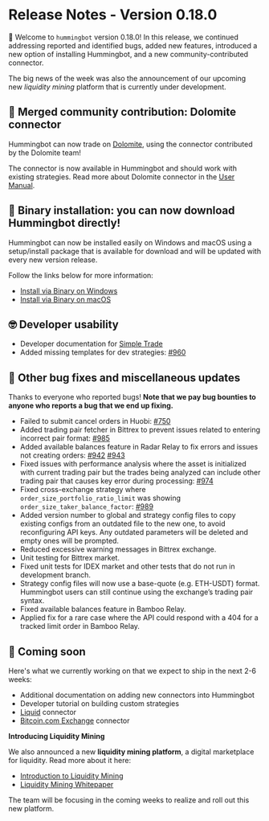 # Release Notes - Version 0.18.0

🚀 Welcome to `hummingbot` version 0.18.0! In this release, we continued addressing reported and identified bugs, added new features, introduced a new option of installing Hummingbot, and a new community-contributed connector.

The big news of the week was also the announcement of our upcoming new *liquidity mining* platform that is currently under development.

## 🔗 Merged community contribution: Dolomite connector

Hummingbot can now trade on [Dolomite](https://dolomite.io/), using the connector contributed by the Dolomite team!

The connector is now available in Hummingbot and should work with existing strategies. Read more about Dolomite connector in the [User Manual](/exchanges/dolomite/).


## 💾 Binary installation: you can now download Hummingbot directly!

Hummingbot can now be installed easily on Windows and macOS using a setup/install package that is available for download and will be updated with every new version release.

Follow the links below for more information:
* [Install via Binary on Windows](/installation/binary/#windows)
* [Install via Binary on macOS](/installation/binary/#macos)


## 🤓 Developer usability

* Developer documentation for [Simple Trade](/developers/strategies/tutorial/)
* Added missing templates for dev strategies: [#960](https://github.com/CoinAlpha/hummingbot/pull/960)


## 🐞 Other bug fixes and miscellaneous updates

Thanks to everyone who reported bugs! **Note that we pay bug bounties to anyone who reports a bug that we end up fixing.**

* Failed to submit cancel orders in Huobi: [#750](https://github.com/CoinAlpha/hummingbot/issues/750)
* Added trading pair fetcher in Bittrex to prevent issues related to entering incorrect pair format: [#985](https://github.com/CoinAlpha/hummingbot/issues/985)
* Added available balances feature in Radar Relay to fix errors and issues not creating orders: [#942](https://github.com/CoinAlpha/hummingbot/issues/942) [#943](https://github.com/CoinAlpha/hummingbot/issues/943)
* Fixed issues with performance analysis where the asset is initialized with current trading pair but the trades being analyzed can include other trading pair that causes key error during processing: [#974](https://github.com/CoinAlpha/hummingbot/issues/974)
* Fixed cross-exchange strategy where `order_size_portfolio_ratio_limit` was showing `order_size_taker_balance_factor`: [#989](https://github.com/CoinAlpha/hummingbot/issues/989)
* Added version number to global and strategy config files to copy existing configs from an outdated file to the new one, to avoid reconfiguring API keys. Any outdated parameters will be deleted and empty ones will be prompted.
* Reduced excessive warning messages in Bittrex exchange.
* Unit testing for Bittrex market.
* Fixed unit tests for IDEX market and other tests that do not run in development branch.
* Strategy config files will now use a base-quote (e.g. ETH-USDT) format. Hummingbot users can still continue using the exchange’s trading pair syntax.
* Fixed available balances feature in Bamboo Relay.
* Applied fix for a rare case where the API could respond with a 404 for a tracked limit order in Bamboo Relay.


## 🚀 Coming soon

Here's what we currently working on that we expect to ship in the next 2-6 weeks:

* Additional documentation on adding new connectors into Hummingbot
* Developer tutorial on building custom strategies
* [Liquid](https://www.liquid.com/) connector
* [Bitcoin.com Exchange](https://exchange.bitcoin.com) connector


**Introducing Liquidity Mining**

We also announced a new **liquidity mining platform**, a digital marketplace for liquidity.  Read more about it here:

* [Introduction to Liquidity Mining](https://hummingbot.io/blog/2019-11-liquidity-mining/)
* [Liquidity Mining Whitepaper](https://hummingbot.io/liquidity-mining.pdf)

The team will be focusing in the coming weeks to realize and roll out this new platform.
